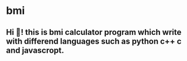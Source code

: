 # bmi
<h2 align="left">Hi 👋! this is bmi calculator program which write with differend languages such as python c++ c and javascropt.</h2>

